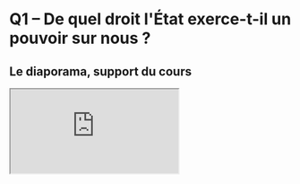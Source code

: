 # Q1 – De quel droit l'État exerce-t-il un pouvoir sur nous ?

## Le diaporama, support du cours

<iframe src="https://eyssette.github.io/marp-slides/slides/2021-2022/ST-s1-ch2-q1.html"></iframe>